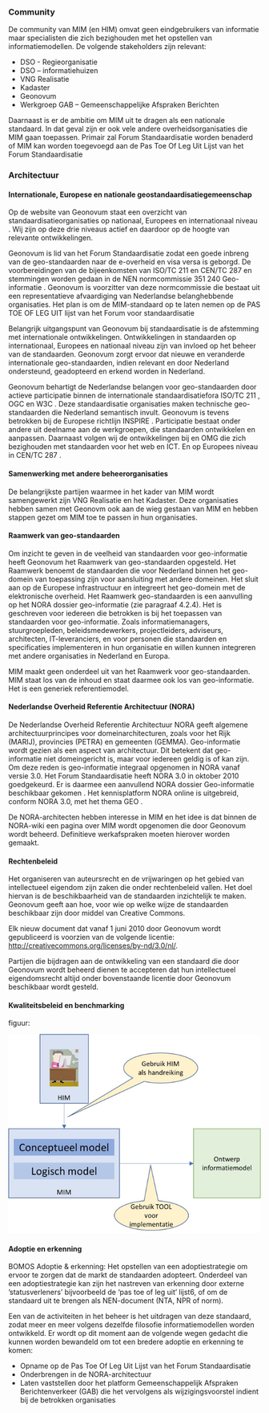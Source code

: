 ###	Community

De community van MIM (en HIM) omvat geen eindgebruikers van informatie maar specialisten die zich bezighouden met het opstellen van informatiemodellen. 
De volgende stakeholders zijn relevant:
-	DSO - Regieorganisatie
-	DSO – informatiehuizen
-	VNG Realisatie
-	Kadaster
-	Geonovum
-	Werkgroep GAB – Gemeenschappelijke Afspraken Berichten

Daarnaast is er de ambitie om MIM uit te dragen als een nationale standaard. In dat geval zijn er ook vele andere overheidsorganisaties die MIM gaan toepassen. Primair zal Forum Standaardisatie worden benaderd of MIM kan worden toegevoegd aan de Pas Toe Of Leg Uit Lijst van het Forum Standaardisatie


###	Architectuur

####	Internationale, Europese en nationale geostandaardisatiegemeenschap

Op de website van Geonovum staat een overzicht van standaardisatieorganisaties op nationaal, Europees en internationaal niveau . Wij zijn op deze drie niveaus actief en daardoor op de hoogte van relevante ontwikkelingen.

Geonovum is lid van het Forum Standaardisatie zodat een goede inbreng van de geo-standaarden naar de e-overheid en visa versa is geborgd. De voorbereidingen van de bijeenkomsten van ISO/TC 211 en CEN/TC 287 en stemmingen worden gedaan in de NEN normcommissie 351 240 Geo-informatie . Geonovum is voorzitter van deze normcommissie die bestaat uit een representatieve afvaardiging van Nederlandse belanghebbende organisaties.
Het plan is om de MIM-standaard op te laten nemen op de PAS TOE OF LEG UIT lijst van het Forum voor standaardisatie

Belangrijk uitgangspunt van Geonovum bij standaardisatie is de afstemming met internationale ontwikkelingen. Ontwikkelingen in standaarden op internationaal, Europees en nationaal niveau zijn van invloed op het beheer van de standaarden. Geonovum zorgt ervoor dat nieuwe en veranderde internationale geo-standaarden, indien relevant en door Nederland ondersteund, geadopteerd en erkend worden in Nederland. 

Geonovum behartigt de Nederlandse belangen voor geo-standaarden door actieve participatie binnen de internationale standaardisatiefora ISO/TC 211 , OGC  en W3C . Deze standaardisatie organisaties maken technische geo-standaarden die Nederland semantisch invult. Geonovum is tevens betrokken bij de Europese richtlijn INSPIRE . 
Participatie bestaat onder andere uit deelname aan de werkgroepen, die standaarden ontwikkelen en aanpassen. Daarnaast volgen wij de ontwikkelingen bij en OMG  die zich bezighouden met standaarden voor het web en ICT. En op Europees niveau in CEN/TC 287 .

####	Samenwerking met andere beheerorganisaties

De belangrijkste partijen waarmee in het kader van MIM wordt samengewerkt zijn VNG Realisatie en het Kadaster. Deze organisaties hebben samen met Geonovm ook aan de wieg gestaan van MIM en hebben stappen gezet om MIM toe te passen in hun organisaties.


####	Raamwerk van geo-standaarden

Om inzicht te geven in de veelheid van standaarden voor geo-informatie heeft Geonovum het Raamwerk van geo-standaarden  opgesteld. Het Raamwerk benoemt de standaarden die voor Nederland binnen het geo-domein van toepassing zijn voor aansluiting met andere domeinen. Het sluit aan op de Europese infrastructuur en integreert het geo-domein met de elektronische overheid. Het Raamwerk geo-standaarden is een aanvulling op het NORA dossier geo-informatie  (zie paragraaf 4.2.4). Het is geschreven voor iedereen die betrokken is bij het toepassen van standaarden voor geo-informatie. Zoals informatiemanagers, stuurgroepleden, beleidsmedewerkers, projectleiders, adviseurs, architecten, IT-leveranciers, en voor personen die standaarden en specificaties implementeren in hun organisatie en willen kunnen integreren met andere organisaties in Nederland en Europa.

MIM maakt geen onderdeel uit van het Raamwerk voor geo-standaarden. MIM staat los van de inhoud en staat daarmee ook los van geo-informatie. Het is een generiek referentiemodel.

####	Nederlandse Overheid Referentie Architectuur (NORA)

De Nederlandse Overheid Referentie Architectuur NORA  geeft algemene architectuurprincipes voor domeinarchitecturen, zoals voor het Rijk (MARIJ), provincies (PETRA) en gemeenten (GEMMA). Geo-informatie wordt gezien als een aspect van architectuur. Dit betekent dat geo-informatie niet domeingericht is, maar voor iedereen geldig is of kan zijn. Om deze reden is geo-informatie integraal opgenomen in NORA  vanaf versie 3.0. Het Forum Standaardisatie heeft NORA 3.0 in oktober 2010 goedgekeurd. Er is daarmee een aanvullend NORA dossier Geo-informatie beschikbaar gekomen . Het kennisplatform NORA online is uitgebreid, conform NORA 3.0, met het thema GEO .

De NORA-architecten hebben interesse in MIM en het idee is dat binnen de NORA-wiki een pagina over MIM wordt opgenomen die door Geonovum wordt beheerd. Definitieve werkafspraken moeten hierover worden gemaakt.


####	Rechtenbeleid

Het organiseren van auteursrecht en de vrijwaringen op het gebied van intellectueel eigendom zijn zaken die onder rechtenbeleid vallen. Het doel hiervan is de beschikbaarheid van de standaarden inzichtelijk te maken. Geonovum geeft aan hoe, voor wie op welke wijze de standaarden beschikbaar zijn door middel van Creative Commons. 

Elk nieuw document dat vanaf 1 juni 2010 door Geonovum wordt gepubliceerd is voorzien van de volgende licentie: http://creativecommons.org/licenses/by-nd/3.0/nl/.

Partijen die bijdragen aan de ontwikkeling van een standaard die door Geonovum wordt beheerd dienen te accepteren dat hun intellectueel eigendomsrecht altijd onder bovenstaande licentie door Geonovum beschikbaar wordt gesteld.

####	Kwaliteitsbeleid en benchmarking

figuur:

![Kwaliteit](media/kwaliteit.png)

 
####	Adoptie en erkenning


<div class='note'>
    BOMOS Adoptie & erkenning: Het opstellen van een adoptiestrategie om ervoor te zorgen dat de markt de standaarden adopteert. Onderdeel van een adoptiestrategie kan zijn het nastreven van erkenning door externe ’statusverleners’ bijvoorbeeld de ‘pas toe of leg uit’ lijst6, of om de standaard uit te brengen als NEN-document (NTA, NPR of norm).
</div>


Een van de activiteiten in het beheer is het uitdragen van deze standaard, zodat meer en meer volgens dezelfde filosofie informatiemodellen worden ontwikkeld. Er wordt op dit moment aan de volgende wegen gedacht die kunnen worden bewandeld om tot een bredere adoptie en erkenning te komen:
- Opname op de Pas Toe Of Leg Uit Lijst van het Forum Standaardisatie
- Onderbrengen in de NORA-architectuur
- Laten vaststellen door het platform Gemeenschappelijk Afspraken Berichtenverkeer (GAB) die het vervolgens als wijzigingsvoorstel indient bij de betrokken organisaties


 


 

